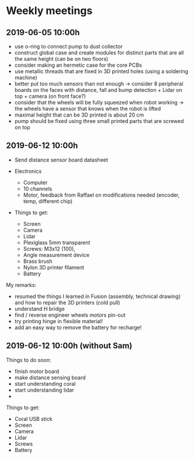 # Weekly meetings

## 2019-06-05 10:00h

- use o-ring to connect pump to dust collector
- construct global case and create modules for distinct parts that are all the same height (can be on two floors)
- consider making an hermetic case for the core PCBs
- use metallic threads that are fixed in 3D printed holes (using a soldering machine)
- better put too much sensors than not enough -> consider 8 peripheral boards on the faces with distance, fall and bump detection + Lidar on top + camera (on front face?)
- consider that the wheels will be fully squeezed when robot working -> the wheels have a sensor that knows when the robot is lifted
- maximal height that can be 3D printed is about 20 cm
- pump should be fixed using three small printed parts that are screwed on top


## 2019-06-12 10:00h

- Send distance sensor board datasheet 
- Electronics
  - Computer 
  - 10 channels
  - Motor, feedback from Raffael on modifications needed (encoder, temp, different chip)


- Things to get:
  - Screen
  - Camera
  - Lidar
  - Plexiglass 5mm transparent
  - Screws: M3x12 (100), 
  - Angle measurement device
  - Brass brush
  - Nylon 3D printer filament
  - Battery

My remarks:
- resumed the things I learned in Fusion (assembly, technical drawing) and how to repair the 3D printers (cold pull)
- understand H bridge
- find / reverse engineer wheels motors pin-out
- try printing hinge in flexible material!
- add an easy way to remove the battery for recharge!

## 2019-06-12 10:00h (without Sam)

Things to do soon:
- finish motor board
- make distance sensing board
- start understanding coral
- start understanding lidar
- 

Things to get:
- Coral USB stick
- Screen 
- Camera
- Lidar
- Screws
- Battery

